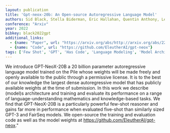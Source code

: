 ```yaml
---
layout: publication
title: 'Gpt-neox-20b: An Open-source Autoregressive Language Model'
authors: Sid Black, Stella Biderman, Eric Hallahan, Quentin Anthony, Leo Gao, Laurence Golding, Horace He, Connor Leahy, Kyle Mcdonell, Jason Phang, Michael Pieler, Usvsn Sai Prashanth, Shivanshu Purohit, Laria Reynolds, Jonathan Tow, Ben Wang, Samuel Weinbach
conference: "Arxiv"
year: 2022
bibkey: black2022gpt
additional_links:
  - {name: "Paper", url: "https://arxiv.org/abs/http://arxiv.org/abs/2204.06745v1"}
  - {name: "Code", url: "https://github.com/EleutherAI/gpt-neox"}
tags: ['Few Shot', 'GPT', 'Has Code', 'Language Modeling', 'Model Architecture', 'Pretraining Methods', 'Reinforcement Learning', 'Training Techniques']
---
```

We introduce GPT-NeoX-20B a 20 billion parameter autoregressive language model trained on the Pile whose weights will be made freely and openly available to the public through a permissive license. It is to the best of our knowledge the largest dense autoregressive model that has publicly available weights at the time of submission. In this work we describe (model)s architecture and training and evaluate its performance on a range of language-understanding mathematics and knowledge-based tasks. We find that GPT-NeoX-20B is a particularly powerful few-shot reasoner and gains far more in performance when evaluated five-shot than similarly sized GPT-3 and FairSeq models. We open-source the training and evaluation code as well as the model weights at https://github.com/EleutherAI/gpt-neox."
